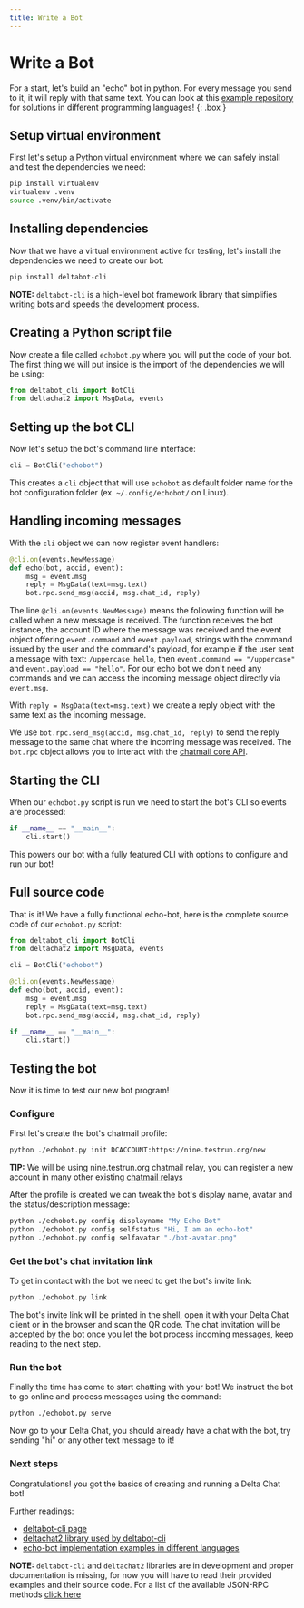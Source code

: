 ```yaml
---
title: Write a Bot
---
```


# Write a Bot

For a start, let's build an "echo" bot in python. For every message you send to it, it will reply with that same text.
You can look at this [example repository](https://github.com/deltachat-bot/echo) for solutions in different programming languages!
{: .box }

## Setup virtual environment

First let's setup a Python virtual environment where we can safely
install and test the dependencies we need:

```sh
pip install virtualenv
virtualenv .venv
source .venv/bin/activate
```

## Installing dependencies

Now that we have a virtual environment active for testing, let's
install the dependencies we need to create our bot:

```sh
pip install deltabot-cli
```

**NOTE:** `deltabot-cli` is a high-level bot framework library
that simplifies writing bots and speeds the development process.

## Creating a Python script file

Now create a file called `echobot.py` where you will put the code
of your bot. The first thing we will put inside is the import of
the dependencies we will be using:

```python
from deltabot_cli import BotCli
from deltachat2 import MsgData, events
```

## Setting up the bot CLI

Now let's setup the bot's command line interface:

```python
cli = BotCli("echobot")
```

This creates a `cli` object that will use `echobot` as default
folder name for the bot configuration folder
(ex. `~/.config/echobot/` on Linux).

## Handling incoming messages

With the `cli` object we can now register event handlers:

```python
@cli.on(events.NewMessage)
def echo(bot, accid, event):
    msg = event.msg
    reply = MsgData(text=msg.text)
    bot.rpc.send_msg(accid, msg.chat_id, reply)
```

The line `@cli.on(events.NewMessage)` means the following function
will be called when a new message is received. The function
receives the bot instance, the account ID where the message was
received and the event object offering `event.command` and
`event.payload`, strings with the command issued by the user and
the command's payload, for example if the user sent a message with
text: `/uppercase hello`, then `event.command == "/uppercase"` and
`event.payload == "hello"`. For our echo bot we don't need any
commands and we can access the incoming message object directly
via `event.msg`.

With `reply = MsgData(text=msg.text)` we create a reply object
with the same text as the incoming message.

We use `bot.rpc.send_msg(accid, msg.chat_id, reply)` to send the
reply message to the same chat where the incoming message was
received. The `bot.rpc` object allows you to interact with the
[chatmail core API](https://github.com/chatmail/core/blob/main/deltachat-jsonrpc/src/api.rs).

## Starting the CLI

When our `echobot.py` script is run we need to start the bot's CLI
so events are processed:

```python
if __name__ == "__main__":
    cli.start()
```

This powers our bot with a fully featured CLI with options to
configure and run our bot!

## Full source code

That is it! We have a fully functional echo-bot, here is the
complete source code of our `echobot.py` script:

```python
from deltabot_cli import BotCli
from deltachat2 import MsgData, events

cli = BotCli("echobot")

@cli.on(events.NewMessage)
def echo(bot, accid, event):
    msg = event.msg
    reply = MsgData(text=msg.text)
    bot.rpc.send_msg(accid, msg.chat_id, reply)

if __name__ == "__main__":
    cli.start()
```

## Testing the bot

Now it is time to test our new bot program!

### Configure

First let's create the bot's chatmail profile:

```sh
python ./echobot.py init DCACCOUNT:https://nine.testrun.org/new
```

**TIP:** We will be using nine.testrun.org chatmail relay,
you can register a new account in many other existing
[chatmail relays](https://chatmail.at/relays)

After the profile is created we can tweak the bot's display name,
avatar and the status/description message:

```sh
python ./echobot.py config displayname "My Echo Bot"
python ./echobot.py config selfstatus "Hi, I am an echo-bot"
python ./echobot.py config selfavatar "./bot-avatar.png"
```

### Get the bot's chat invitation link

To get in contact with the bot we need to get the bot's invite link:

```sh
python ./echobot.py link
```

The bot's invite link will be printed in the shell, open it with
your Delta Chat client or in the browser and scan the QR code.
The chat invitation will be accepted by the bot once you let the
bot process incoming messages, keep reading to the next step.

### Run the bot

Finally the time has come to start chatting with your bot!
We instruct the bot to go online and process messages using
the command:

```sh
python ./echobot.py serve
```

Now go to your Delta Chat, you should already have a chat with
the bot, try sending "hi" or any other text message to it!

### Next steps

Congratulations! you got the basics of creating and running a
Delta Chat bot!

Further readings:

* [deltabot-cli page](https://github.com/deltachat-bot/deltabot-cli-py)
* [deltachat2 library used by deltabot-cli](https://github.com/adbenitez/deltachat2)
* [echo-bot implementation examples in different languages](https://github.com/deltachat-bot/echo)

**NOTE:** `deltabot-cli` and `deltachat2` libraries are in
development and proper documentation is missing, for now you will
have to read their provided examples and their source code.
For a list of the available JSON-RPC methods [click here](https://github.com/chatmail/core/blob/main/deltachat-jsonrpc/src/api.rs)
